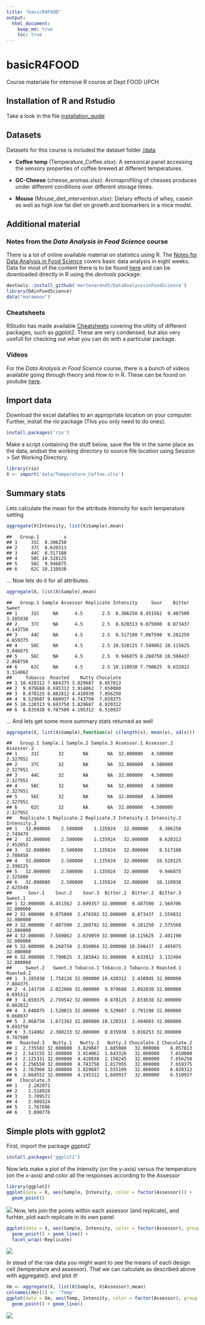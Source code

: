 ```yaml
---
title: "basicR4FOOD"
output:
  html_document:
    keep_md: true
    toc: true
---
```




# basicR4FOOD
Course materiale for intensive R course at Dept FOOD UPCH 

## Installation of R and Rstudio
Take a look in the file [installation_guide](https://github.com/mortenarendt/basicR4FOOD/blob/master/Installation_guide.pdf)

## Datasets
Datasets for this course is included the dataset folder [/data](https://github.com/mortenarendt/basicR4FOOD/tree/master/data)

* __Coffee temp__ (Temperature_Coffee.xlsx): A sensorical panel accessing the sensory properties of coffee brewed at different temperatures. 

* __GC-Cheese__ (cheese_aromas.xlsx): Aromaprofiling of chesses produces under different conditions over different storage times. 

* __Mouse__ (Mouse_diet_intervention.xlsx): Dietary effects of whey, casein as well as high low fat diet on growth and biomarkers in a mice model. 

## Additional material 

### Notes from the _Data Analysis in Food Science_ course
There is a lot of online available material on statistics using R. The [Notes for Data Analysis in Food Science](https://github.com/mortenarendt/basicR4FOOD/blob/master/Notes_FDA.pdf) covers basic data analysis in eight weeks. Data for most of the content there is to be found [here](https://github.com/mortenarendt/DataAnalysisinFoodScience/) and can be downloaded directly in R using the _devtools_ package: 


```r
devtools::install_github('mortenarendt/DataAnalysisinFoodScience')
library(DAinFoodScience)
data("maramaox") 
```

### Cheatsheets

RStudio has made available [Cheatsheets](https://www.rstudio.com/resources/cheatsheets/) covering the utility of different packages, such as _ggplot2_. These are very condensed, but also very usefull for checking out what you can do with a particular package. 

### Videos

For the _Data Analysis in Food Science_ course, there is a bunch of videos available going through theory and _How to_ in R. These can be found on youtube [here](https://www.youtube.com/playlist?list=PL4L59zaizb3FmBdxuDLRdzGsknTrZN6Ys). 


## Import data

Download the excel datafiles to an appropriate location on your computer. Further, install the _rio_ package 
(This you only need to do ones). 


```r
install.packages('rio')
```
Make a script containing the stuff below, save the file in the same place as the data, andset the working directory to source file location using Session > Set Working Directory. 


```r
library(rio)
X <- import('data/Temperature_Coffee.xlsx')
```

## Summary stats

Lets calculate the mean for the attribute _Intensity_ for each temperature setting


```r
aggregate(X$Intensity, list(X$Sample),mean)
```

```
##   Group.1         x
## 1     31C  8.306250
## 2     37C  8.620313
## 3     44C  8.517188
## 4     50C 10.528125
## 5     56C  9.946875
## 6     62C 10.110938
```
... Now lets do it for all attributes. 


```r
aggregate(X, list(X$Sample),mean)
```

```
##   Group.1 Sample Assessor Replicate Intensity     Sour    Bitter    Sweet
## 1     31C     NA      4.5       2.5  8.306250 8.451562  9.487500 3.285938
## 2     37C     NA      4.5       2.5  8.620313 9.075000  8.873437 4.143750
## 3     44C     NA      4.5       2.5  8.517188 7.087500  9.281250 4.659375
## 4     50C     NA      4.5       2.5 10.528125 7.589062 10.115625 3.046875
## 5     56C     NA      4.5       2.5  9.946875 8.268750 10.598437 2.868750
## 6     62C     NA      4.5       2.5 10.110938 7.790625  9.632812 3.314062
##     Tobacco  Roasted    Nutty Chocolate
## 1 10.420312 7.884375 3.829687  8.057813
## 2  9.979688 8.695312 3.914062  7.650000
## 3  8.878125 8.882812 4.410938  7.856250
## 4  9.529687 9.660937 4.743750  7.659375
## 5 10.120313 9.693750 3.829687  6.820312
## 6  8.835938 9.787500 4.195312  6.510937
```

... And lets get some more summary stats returned as well


```r
aggregate(X, list(X$Sample),function(x) c(length(x), mean(x), sd(x)))
```

```
##   Group.1 Sample.1 Sample.2 Sample.3 Assessor.1 Assessor.2 Assessor.3
## 1     31C       32       NA       NA  32.000000   4.500000   2.327951
## 2     37C       32       NA       NA  32.000000   4.500000   2.327951
## 3     44C       32       NA       NA  32.000000   4.500000   2.327951
## 4     50C       32       NA       NA  32.000000   4.500000   2.327951
## 5     56C       32       NA       NA  32.000000   4.500000   2.327951
## 6     62C       32       NA       NA  32.000000   4.500000   2.327951
##   Replicate.1 Replicate.2 Replicate.3 Intensity.1 Intensity.2 Intensity.3
## 1   32.000000    2.500000    1.135924   32.000000    8.306250    2.749479
## 2   32.000000    2.500000    1.135924   32.000000    8.620313    2.452052
## 3   32.000000    2.500000    1.135924   32.000000    8.517188    2.780450
## 4   32.000000    2.500000    1.135924   32.000000   10.528125    2.399225
## 5   32.000000    2.500000    1.135924   32.000000    9.946875    2.325800
## 6   32.000000    2.500000    1.135924   32.000000   10.110938    2.625549
##      Sour.1    Sour.2    Sour.3  Bitter.1  Bitter.2  Bitter.3   Sweet.1
## 1 32.000000  8.451562  2.699357 32.000000  9.487500  2.569706 32.000000
## 2 32.000000  9.075000  2.476502 32.000000  8.873437  2.559832 32.000000
## 3 32.000000  7.087500  2.268792 32.000000  9.281250  2.575560 32.000000
## 4 32.000000  7.589062  2.639059 32.000000 10.115625  2.401190 32.000000
## 5 32.000000  8.268750  2.850064 32.000000 10.598437  2.495075 32.000000
## 6 32.000000  7.790625  3.185842 32.000000  9.632812  3.132494 32.000000
##     Sweet.2   Sweet.3 Tobacco.1 Tobacco.2 Tobacco.3 Roasted.1 Roasted.2
## 1  3.285938  1.758126 32.000000 10.420312  2.430945 32.000000  7.884375
## 2  4.143750  2.022086 32.000000  9.979688  2.092030 32.000000  8.695312
## 3  4.659375  2.759542 32.000000  8.878125  2.833638 32.000000  8.882812
## 4  3.046875  1.528015 32.000000  9.529687  2.791198 32.000000  9.660937
## 5  2.868750  1.672392 32.000000 10.120313  2.494603 32.000000  9.693750
## 6  3.314062  2.308233 32.000000  8.835938  3.016253 32.000000  9.787500
##   Roasted.3   Nutty.1   Nutty.2   Nutty.3 Chocolate.1 Chocolate.2
## 1  2.735502 32.000000  3.829687  1.885080   32.000000    8.057813
## 2  2.543155 32.000000  3.914062  1.643326   32.000000    7.650000
## 3  2.125331 32.000000  4.410938  2.158245   32.000000    7.856250
## 4  2.256558 32.000000  4.743750  1.817955   32.000000    7.659375
## 5  2.763960 32.000000  3.829687  1.555109   32.000000    6.820312
## 6  2.664552 32.000000  4.195312  1.609917   32.000000    6.510937
##   Chocolate.3
## 1    2.202971
## 2    2.518928
## 3    3.709572
## 4    2.980324
## 5    2.767696
## 6    3.090770
```
          
## Simple plots with ggplot2

First, import the package _ggplot2_

```r
install.packages('ggplot2')
```

Now lets make a plot of the Intensity (on the y-axis) versus the temperature (on the x-axis) and color all the responses according to the Assessor


```r
library(ggplot2)
ggplot(data = X, aes(Sample, Intensity, color = factor(Assessor))) + 
  geom_point()
```

![](README_files/figure-html/unnamed-chunk-8-1.png)<!-- -->
Now, lets join the points within each assessor (and replicate), and furhter, plot each replicate in its own panel. 


```r
ggplot(data = X, aes(Sample, Intensity, color = factor(Assessor), group = factor(Assessor))) + 
  geom_point() + geom_line() + 
  facet_wrap(~Replicate)
```

![](README_files/figure-html/unnamed-chunk-9-1.png)<!-- -->

In stead of the raw data you might want to see the means of each design cell (temperature and assessor). That we can calculate as described above with aggregate(). and plot it!


```r
Xm <- aggregate(X, list(X$Sample, X$Assessor),mean)
colnames(Xm)[1] <- 'Temp'
ggplot(data = Xm, aes(Temp, Intensity, color = factor(Assessor), group = factor(Assessor))) + 
  geom_point() + geom_line()
```

![](README_files/figure-html/unnamed-chunk-10-1.png)<!-- -->
